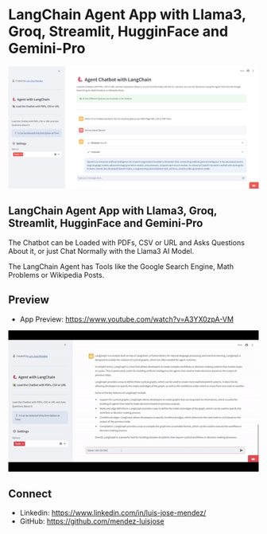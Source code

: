 # LangChain Agent App with Llama3, Groq, Streamlit, HugginFace and Gemini-Pro

[![LangChain Agent App with Llama3, Groq, Streamlit, HugginFace and Gemini-Pro](./langchain_agent_preview.png)](https://www.youtube.com/watch?v=A3YX0zpA-VM)

## LangChain Agent App with Llama3, Groq, Streamlit, HugginFace and Gemini-Pro

The Chatbot can be Loaded with PDFs, CSV or URL and Asks Questions About it, or just Chat Normally with the Llama3 AI Model.

The LangChain Agent has Tools like the Google Search Engine, Math Problems or Wikipedia Posts.

## Preview

- App Preview: https://www.youtube.com/watch?v=A3YX0zpA-VM

![](./langchain_app_preview.gif)

## Connect
- Linkedin: https://www.linkedin.com/in/luis-jose-mendez/
- GitHub: https://github.com/mendez-luisjose

